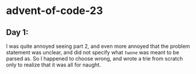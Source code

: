 # advent-of-code-23

## Day 1:

I was quite annoyed seeing part 2, and even more annoyed that the problem statement
was unclear, and did not specify what `twone` was meant to be parsed as. So I happened
to choose wrong, and wrote a trie from scratch only to realize that it was all for naught.
